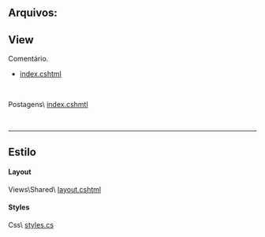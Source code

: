 ## Arquivos:

## View
Comentário. 
  - <a href="https://github.com/fullcup2019/quick_text/blob/main/index%20(coment%C3%A1rios).cshtml">index.cshtml</a>
<br>

Postagens\ <a href="https://github.com/fullcup2019/quick_text/blob/main/Edit%20de%20Postagem.cshtml">index.cshmtl</a>

<br>

***


## Estilo
#### Layout
Views\Shared\ <a href="https://github.com/fullcup2019/quick_text/blob/main/layout.cshtml">layout.cshtml</a>
<br>

#### Styles
Css\ <a href="https://github.com/fullcup2019/quick_text/blob/main/styles.css">styles.cs</a>
<br>
